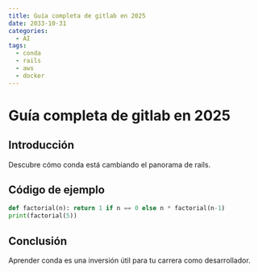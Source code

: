 ```yaml
---
title: Guía completa de gitlab en 2025
date: 2033-10-31
categories:
  - AI
tags:
  - conda
  - rails
  - aws
  - docker
---
```


# Guía completa de gitlab en 2025

## Introducción

Descubre cómo conda está cambiando el panorama de rails.

## Código de ejemplo

```python
def factorial(n): return 1 if n == 0 else n * factorial(n-1)
print(factorial(5))
```

## Conclusión

Aprender conda es una inversión útil para tu carrera como desarrollador.